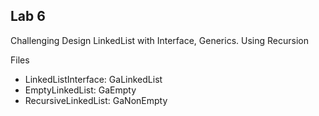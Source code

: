 ## Lab 6 ##

Challenging Design LinkedList with Interface, Generics. Using Recursion

Files
* LinkedListInterface: GaLinkedList
* EmptyLinkedList: GaEmpty
* RecursiveLinkedList: GaNonEmpty
